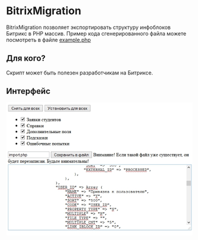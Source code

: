 BitrixMigration
===============
BitrixMigration позволяет экспортировать структуру инфоблоков Битрикс в PHP массив.
Пример кода сгенерированного файла можете посмотреть в файле [example.php](example.php)


## Для кого?
Скрипт может быть полезен разработчикам на Битриксе.

## Интерфейс
![Interface](interface.jpg "Интерфейс")